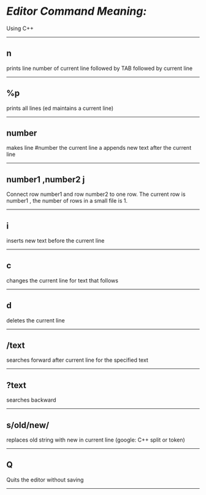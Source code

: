# ***Editor Command Meaning:***

Using C++

***

## n

 prints line number of current line followed by TAB followed by current line 
***
## %p
prints all lines (ed maintains a current line) 
***
## number
makes line #number the current line a appends new text after the current line
***
## number1 ,number2 j 

Connect row number1 and row number2 to one row.
The current row is number1 , the number of rows in a small file is 1.
 ***
## i
inserts new text before the current line 
***
## c 
changes the current line for text that follows 
***
## d 
deletes the current line 
***
## /text 
searches forward after current line for the specified text 
***
## ?text
 searches backward 
 ***
 ## s/old/new/ 
 replaces old string with new in current line (google: C++ split or token) 
 ***
 ## Q 
 Quits the editor without saving
 ***
